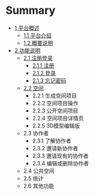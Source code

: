 # Summary

* [1  平台概述](README.md)
  * [1.1  平台介绍](11-ping-tai-jie-shao.md)
  * [1.2  概要说明](12-gai-yao-shuo-ming.md)
* [2  功能说明](chapter1.md)
  * [2.1  注册登录](chapter1/21-zhu-ce-deng-lu.md)
    * [2.1.1  注册](chapter1/21-zhu-ce-deng-lu/211-zhu-ce.md)
    * [2.1.2  登录](chapter1/21-zhu-ce-deng-lu/212-deng-lu.md)
    * [2.1.3  忘记密码](chapter1/21-zhu-ce-deng-lu/213-wang-ji-mi-ma.md)
  * [2.2  空间](chapter1/22-kong-jian.md)
    * 2.2.1  生成空间项目
    * 2.2.2  空间项目操作
    * 2.2.3  公开空间项目
    * 2.2.4  空间项目详情页
    * 2.2.5  3D模型编辑版
  * 2.3  协作者
    * 2.3.1  了解协作者
    * 2.3.2  邀请新协作者
    * 2.3.3  邀请现有的协作者
    * 2.3.4  编辑或删除协作者
  * 2.4  公共空间
  * 2.5  统计
  * 2.6  其他功能

